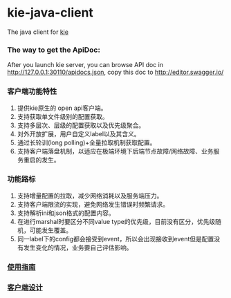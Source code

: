 # kie-java-client

The java client for [kie](https://github.com/apache/servicecomb-kie)

### The way to get the ApiDoc:
After you launch kie server, you can browse API doc in http://127.0.0.1:30110/apidocs.json, copy this doc to http://editor.swagger.io/

### 客户端功能特性

1. 提供kie原生的 open api客户端。
2. 支持获取单文件级别的配置获取。
3. 支持多层次、层级的配置获取以及优先级聚合。
3. 对外开放扩展，用户自定义label以及其含义。
5. 通过长轮训(long polling)+全量拉取机制获取配置。
6. 支持客户端落盘机制，以适应在极端环境下后端节点故障/网络故障、业务服务重启的发生。

### 功能路标

1. 支持增量配置的拉取，减少网络消耗以及服务端压力。
2. 支持客户端限流的实现，避免网络发生错误时频繁请求。
3. 支持解析ini和json格式的配置内容。
4. 在进行marshal时要区分不同value type的优先级，目前没有区分，优先级随机，可能发生覆盖。
5. 同一label下的config都会接受到event，所以会出现接收到event但是配置没有发生变化的情况，业务要自己评估影响。

### [使用指南](./doc/manual.md)

### [客户端设计](./doc/design.md)
